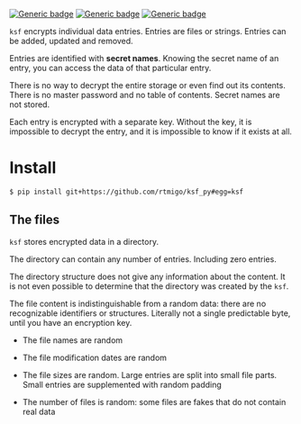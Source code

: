 [![Generic badge](https://img.shields.io/badge/Status-Experimental-red.svg)](#)
[![Generic badge](https://img.shields.io/badge/Python-3.7+-blue.svg)](#)
[![Generic badge](https://img.shields.io/badge/OS-Linux%20|%20macOS%20|%20Windows-blue.svg)](#)

`ksf` encrypts individual data entries. Entries are files or strings. Entries 
can be added, updated and removed.

Entries are identified with **secret names**. Knowing the secret name of an
entry, you can access the data of that particular entry.

There is no way to decrypt the entire storage or even find out its contents.
There is no master password and no table of contents. Secret names are not 
stored.

Each entry is encrypted with a separate key. Without the key, 
it is impossible to decrypt the entry, and it is impossible to know if it 
exists at all.

# Install

``` bash
$ pip install git+https://github.com/rtmigo/ksf_py#egg=ksf
```

## The files

`ksf` stores encrypted data in a directory.

The directory can contain any number of entries. Including zero entries.

The directory structure does not give any information about the content. It is
not even possible to determine that the directory was created by the `ksf`.

The file content is indistinguishable from a random data: there are no
recognizable identifiers or structures. Literally not a single predictable byte,
until you have an encryption key.

- The file names are random

- The file modification dates are random

- The file sizes are random. Large entries are split into small file parts.
  Small entries are supplemented with random padding

- The number of files is random: some files are fakes that do not contain real
  data

